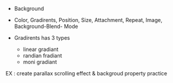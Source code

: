 - Background
- Color, Gradirents, Position, Size, Attachment, Repeat, Image, Background-Blend- Mode

- Gradirents has 3 types
    - linear gradiant
    - randian fradiant
    - moni gradiant

EX : create parallax scrolling effect & backgroud property practice 
